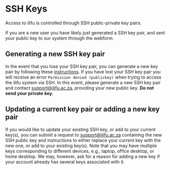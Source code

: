 # SSH Keys

Access to ilifu is controlled through SSH public-private key pairs.

If you are a new user you have likely just generated a SSH key pair, and sent your public key to our system through the webform.

## Generating a new SSH key pair

In the event that you lose your SSH key pair, you can generate a new key pair by following these [instructions](https://help.github.com/articles/generating-a-new-ssh-key-and-adding-it-to-the-ssh-agent/). If you have lost your SSH key pair you will receive an error `Permission denied (publickey)` when trying to access the ilifu system via SSH. In this event, please generate a new SSH key pair and contact support@ilifu.ac.za, providing your new public key. **Do not send your private key.**

## Updating a current key pair or adding a new key pair

If you would like to update your existing SSH key, or add to your current key(s), you can submit a request to support@ilifu.ac.za containing the new SSH public key and instructions to either replace your current key with the new one, or add to your existing key(s). Note that you may have multiple keys corresponding to different devices, e.g., laptop, office desktop, or home desktop. We may, however, ask for a reason for adding a new key if your account already has several keys associated with it.